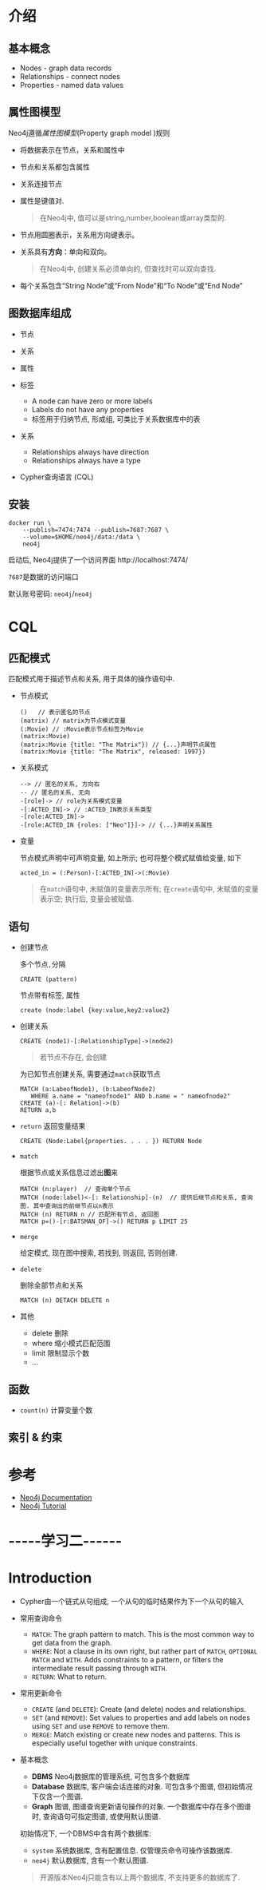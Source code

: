 # 介绍

## 基本概念

* Nodes - graph data records
* Relationships - connect nodes
* Properties - named data values

## 属性图模型

Neo4j遵循*属性图模型*(Property graph model )规则

* 将数据表示在节点，关系和属性中

* 节点和关系都包含属性

* 关系连接节点

* 属性是键值对.

  > 在Neo4j中, 值可以是string,number,boolean或array类型的.

* 节点用圆圈表示，关系用方向键表示。 

* 关系具有**方向**：单向和双向。 

  > 在Neo4j中, 创建关系必须单向的, 但查找时可以双向查找.

* 每个关系包含“String Node”或“From Node”和“To Node”或“End Node” 

## 图数据库组成

* 节点
* 关系
* 属性

* 标签
  * A node can have zero or more labels
  * Labels do not have any properties
  * 标签用于归纳节点, 形成组, 可类比于关系数据库中的表
* 关系
  * Relationships always have direction
  * Relationships always have a type
* Cypher查询语言 (CQL)

## 安装

```shell
docker run \
    --publish=7474:7474 --publish=7687:7687 \
    --volume=$HOME/neo4j/data:/data \
    neo4j
```

启动后, Neo4j提供了一个访问界面 http://localhost:7474/  

`7687`是数据的访问端口

默认账号密码: `neo4j`/`neo4j`

# CQL

## 匹配模式

匹配模式用于描述节点和关系, 用于具体的操作语句中.

* 节点模式

  ```CQL
  ()   // 表示匿名的节点
  (matrix) // matrix为节点模式变量 
  (:Movie) // :Movie表示节点标签为Movie
  (matrix:Movie)
  (matrix:Movie {title: "The Matrix"}) // {...}声明节点属性
  (matrix:Movie {title: "The Matrix", released: 1997})
  ```

* 关系模式

  ```CQL
  --> // 匿名的关系, 方向右
  -- // 匿名的关系, 无向
  -[role]-> // role为关系模式变量
  -[:ACTED_IN]-> // :ACTED_IN表示关系类型
  -[role:ACTED_IN]->
  -[role:ACTED_IN {roles: ["Neo"]}]-> // {...}声明关系属性
  ```

* 变量

  节点模式声明中可声明变量, 如上所示; 也可将整个模式赋值给变量, 如下

  ```
  acted_in = (:Person)-[:ACTED_IN]->(:Movie)
  ```
  
  > 在`match`语句中, 未赋值的变量表示所有; 在`create`语句中, 未赋值的变量表示空; 执行后, 变量会被赋值.

## 语句

* 创建节点

  多个节点`,`分隔

  ```CQL
  CREATE (pattern)
  ```

  节点带有标签, 属性

  ```cql
  create (node:label {key:value,key2:value2}
  ```

* 创建关系

  ```cql
  CREATE (node1)-[:RelationshipType]->(node2) 
  ```

  > 若节点不存在, 会创建

  为已知节点创建关系, 需要通过`match`获取节点

  ```cql
  MATCH (a:LabeofNode1), (b:LabeofNode2) 
     WHERE a.name = "nameofnode1" AND b.name = " nameofnode2" 
  CREATE (a)-[: Relation]->(b) 
  RETURN a,b 
  ```

* `return` 返回变量结果

  ```cql
  CREATE (Node:Label{properties. . . . }) RETURN Node 
  ```

* `match`

  根据节点或关系信息过滤出**图**来

  ```cql
  MATCH (n:player)  // 查询单个节点
  MATCH (node:label)<-[: Relationship]-(n)  // 提供后继节点和关系, 查询图. 其中查询出的前继节点以n表示
  MATCH (n) RETURN n // 匹配所有节点, 返回图
  MATCH p=()-[r:BATSMAN_OF]->() RETURN p LIMIT 25
  ```

* `merge`

  给定模式, 现在图中搜索, 若找到, 则返回, 否则创建.

* `delete`

  删除全部节点和关系

  ```cql
  MATCH (n) DETACH DELETE n
  ```

* 其他

  * delete 删除
  * where 缩小模式匹配范围
  * limit 限制显示个数
  * ...

## 函数

* `count(n)` 计算变量个数

## 索引 & 约束

# 参考

* [Neo4j Documentation](https://neo4j.com/docs/)
* [Neo4j Tutorial](https://www.tutorialspoint.com/neo4j/index.htm)

# -----学习二------

# Introduction

* Cypher由一个链式从句组成, 一个从句的临时结果作为下一个从句的输入

* 常用查询命令
  - `MATCH`: The graph pattern to match. This is the most common way to get data from the graph.
  - `WHERE`: Not a clause in its own right, but rather part of `MATCH`, `OPTIONAL MATCH` and `WITH`. Adds constraints to a pattern, or filters the intermediate result passing through `WITH`.
  - `RETURN`: What to return.
* 常用更新命令
  * `CREATE` (and `DELETE`): Create (and delete) nodes and relationships.
  * `SET` (and `REMOVE`): Set values to properties and add labels on nodes using `SET` and use `REMOVE` to remove them.
  * `MERGE`: Match existing or create new nodes and patterns. This is especially useful together with unique constraints.

* 基本概念

  * **DBMS** Neo4j数据库的管理系统, 可包含多个数据库
  * **Database** 数据库, 客户端会话连接的对象. 可包含多个图谱, 但初始情况下仅含一个图谱.
  * **Graph** 图谱, 图谱查询更新语句操作的对象. 一个数据库中存在多个图谱时, 查询语句可指定图谱, 或使用默认图谱. 

  初始情况下, 一个DBMS中含有两个数据库:

  * `system` 系统数据库, 含有配置信息. 仅管理员命令可操作该数据库.
  * `neo4j` 默认数据库, 含有一个默认图谱.

  > 开源版本Neo4j只能含有以上两个数据库, 不支持更多的数据库了.

  

  